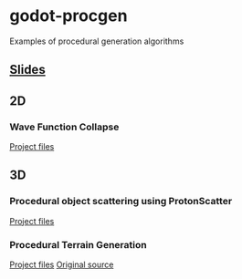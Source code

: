 # godot-procgen

Examples of procedural generation algorithms

## [Slides](https://docs.google.com/presentation/d/18TsMFHVJJ8P9CeUMkM4C7WqUP1gLspbxpi6wb4yS4os/edit?usp=sharing)

## 2D

### Wave Function Collapse

[Project files](https://github.com/lemilonkh/godot-procgen/tree/main/2d/wave_function_collapse)

## 3D

### Procedural object scattering using ProtonScatter

[Project files](https://github.com/lemilonkh/godot-procgen/tree/main/3d/scatter)

### Procedural Terrain Generation

[Project files](https://github.com/lemilonkh/godot-procgen/tree/main/3d/terrain)
[Original source](https://github.com/alex-karev/godot-simple-procedural-terrain)
